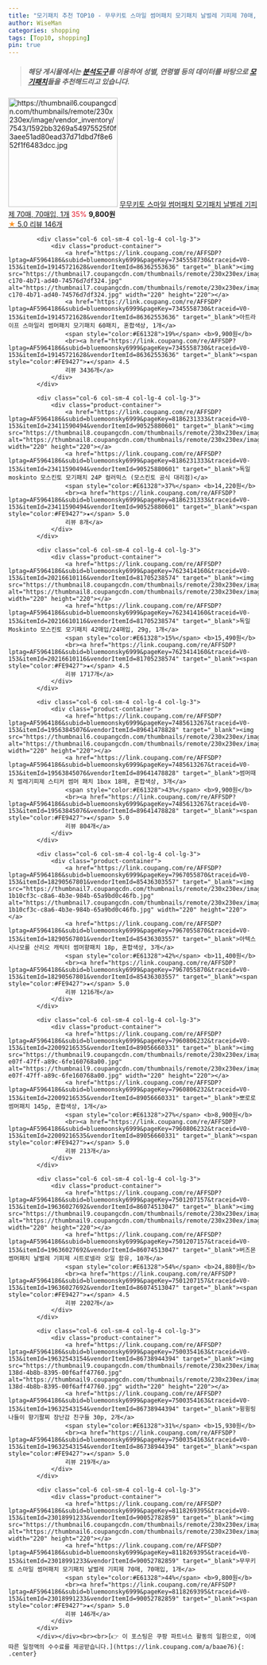 ```yaml
---
title: "모기패치 추천 TOP10 - 무무키토 스마일 썸머패치 모기패치 날벌레 기피제 70매, 70매입, 1개"
author: WiseMan
categories: shopping
tags: [Top10, shopping]
pin: true
---
```


> ##### 해당 게시물에서는 [**분석도구**](https://itemscout.io/)를 이용하여 **성별**, **연령별** 등의 데이터를 바탕으로 [**모기패치**](https://link.coupang.com/a/baae76)들을 추천해드리고 있습니다.
<div class="container"><div class="row">
            <div class="col-6 col-sm-4 col-lg-4 col-lg-3">
                <div class="product-container">
                    <a href="https://link.coupang.com/re/AFFSDP?lptag=AF5964186&subid=bluemoonsky6999&pageKey=8118269395&traceid=V0-153&itemId=23018991233&vendorItemId=90052782859" target="_blank"><img src="https://thumbnail6.coupangcdn.com/thumbnails/remote/230x230ex/image/vendor_inventory/7543/1592bb3269a54975525f0f3aee51ad80ead37d71dbd7f8e652f1f6483dcc.jpg" alt="https://thumbnail6.coupangcdn.com/thumbnails/remote/230x230ex/image/vendor_inventory/7543/1592bb3269a54975525f0f3aee51ad80ead37d71dbd7f8e652f1f6483dcc.jpg" width="220" height="220"></a>
                    <a href="https://link.coupang.com/re/AFFSDP?lptag=AF5964186&subid=bluemoonsky6999&pageKey=8118269395&traceid=V0-153&itemId=23018991233&vendorItemId=90052782859" target="_blank">무무키토 스마일 썸머패치 모기패치 날벌레 기피제 70매, 70매입, 1개</a>
                    <span style="color:#E61328">35%</span> <b>9,800원</b>
                    <br><a href="https://link.coupang.com/re/AFFSDP?lptag=AF5964186&subid=bluemoonsky6999&pageKey=8118269395&traceid=V0-153&itemId=23018991233&vendorItemId=90052782859" target="_blank"><span style="color:#FE9427">★</span> 5.0
                    리뷰 146개</a>
                </div>
            </div>
            
            <div class="col-6 col-sm-4 col-lg-4 col-lg-3">
                <div class="product-container">
                    <a href="https://link.coupang.com/re/AFFSDP?lptag=AF5964186&subid=bluemoonsky6999&pageKey=7345558730&traceid=V0-153&itemId=19145721628&vendorItemId=86362553636" target="_blank"><img src="https://thumbnail7.coupangcdn.com/thumbnails/remote/230x230ex/image/retail/images/2023/06/23/14/3/89b42664-c170-4b71-ad40-74576d7df324.jpg" alt="https://thumbnail7.coupangcdn.com/thumbnails/remote/230x230ex/image/retail/images/2023/06/23/14/3/89b42664-c170-4b71-ad40-74576d7df324.jpg" width="220" height="220"></a>
                    <a href="https://link.coupang.com/re/AFFSDP?lptag=AF5964186&subid=bluemoonsky6999&pageKey=7345558730&traceid=V0-153&itemId=19145721628&vendorItemId=86362553636" target="_blank">아트라이프 스마일리 썸머패치 모기패치 60패치, 혼합색상, 1개</a>
                    <span style="color:#E61328">19%</span> <b>9,900원</b>
                    <br><a href="https://link.coupang.com/re/AFFSDP?lptag=AF5964186&subid=bluemoonsky6999&pageKey=7345558730&traceid=V0-153&itemId=19145721628&vendorItemId=86362553636" target="_blank"><span style="color:#FE9427">★</span> 4.5
                    리뷰 3436개</a>
                </div>
            </div>
            
            <div class="col-6 col-sm-4 col-lg-4 col-lg-3">
                <div class="product-container">
                    <a href="https://link.coupang.com/re/AFFSDP?lptag=AF5964186&subid=bluemoonsky6999&pageKey=8186231333&traceid=V0-153&itemId=23411590494&vendorItemId=90525880601" target="_blank"><img src="https://thumbnail8.coupangcdn.com/thumbnails/remote/230x230ex/image/vendor_inventory/f83b/915d6e619e95b35e01ee62f1ac5cc0d59a7dc66b0c4c32453163cb26dae9.jpg" alt="https://thumbnail8.coupangcdn.com/thumbnails/remote/230x230ex/image/vendor_inventory/f83b/915d6e619e95b35e01ee62f1ac5cc0d59a7dc66b0c4c32453163cb26dae9.jpg" width="220" height="220"></a>
                    <a href="https://link.coupang.com/re/AFFSDP?lptag=AF5964186&subid=bluemoonsky6999&pageKey=8186231333&traceid=V0-153&itemId=23411590494&vendorItemId=90525880601" target="_blank">독일 moskinto 모스킨토 모기패치 24P 컬러믹스 (모스킨토 공식 대리점)</a>
                    <span style="color:#E61328">37%</span> <b>14,220원</b>
                    <br><a href="https://link.coupang.com/re/AFFSDP?lptag=AF5964186&subid=bluemoonsky6999&pageKey=8186231333&traceid=V0-153&itemId=23411590494&vendorItemId=90525880601" target="_blank"><span style="color:#FE9427">★</span> 5.0
                    리뷰 8개</a>
                </div>
            </div>
            
            <div class="col-6 col-sm-4 col-lg-4 col-lg-3">
                <div class="product-container">
                    <a href="https://link.coupang.com/re/AFFSDP?lptag=AF5964186&subid=bluemoonsky6999&pageKey=7623414160&traceid=V0-153&itemId=20216610116&vendorItemId=81705238574" target="_blank"><img src="https://thumbnail8.coupangcdn.com/thumbnails/remote/230x230ex/image/vendor_inventory/45e2/10609422442a0e85d784b173fab2e5456819a7b23f60839f30de55e4ed57.jpg" alt="https://thumbnail8.coupangcdn.com/thumbnails/remote/230x230ex/image/vendor_inventory/45e2/10609422442a0e85d784b173fab2e5456819a7b23f60839f30de55e4ed57.jpg" width="220" height="220"></a>
                    <a href="https://link.coupang.com/re/AFFSDP?lptag=AF5964186&subid=bluemoonsky6999&pageKey=7623414160&traceid=V0-153&itemId=20216610116&vendorItemId=81705238574" target="_blank">독일 Moskinto 모스킨토 모기패치 42매입/24매입, 29g, 1개</a>
                    <span style="color:#E61328">15%</span> <b>15,490원</b>
                    <br><a href="https://link.coupang.com/re/AFFSDP?lptag=AF5964186&subid=bluemoonsky6999&pageKey=7623414160&traceid=V0-153&itemId=20216610116&vendorItemId=81705238574" target="_blank"><span style="color:#FE9427">★</span> 4.5
                    리뷰 1717개</a>
                </div>
            </div>
            
            <div class="col-6 col-sm-4 col-lg-4 col-lg-3">
                <div class="product-container">
                    <a href="https://link.coupang.com/re/AFFSDP?lptag=AF5964186&subid=bluemoonsky6999&pageKey=7485613267&traceid=V0-153&itemId=19563845076&vendorItemId=89641478828" target="_blank"><img src="https://thumbnail6.coupangcdn.com/thumbnails/remote/230x230ex/image/vendor_inventory/0353/be63cce5de2ccb80524ae0b899915f15ea3f6c436a040ea30d4ba6345ca4.png" alt="https://thumbnail6.coupangcdn.com/thumbnails/remote/230x230ex/image/vendor_inventory/0353/be63cce5de2ccb80524ae0b899915f15ea3f6c436a040ea30d4ba6345ca4.png" width="220" height="220"></a>
                    <a href="https://link.coupang.com/re/AFFSDP?lptag=AF5964186&subid=bluemoonsky6999&pageKey=7485613267&traceid=V0-153&itemId=19563845076&vendorItemId=89641478828" target="_blank">썸머때치 벌레기피제 스티커 썸머 패치 1box 18매, 혼합색상, 3개</a>
                    <span style="color:#E61328">43%</span> <b>9,900원</b>
                    <br><a href="https://link.coupang.com/re/AFFSDP?lptag=AF5964186&subid=bluemoonsky6999&pageKey=7485613267&traceid=V0-153&itemId=19563845076&vendorItemId=89641478828" target="_blank"><span style="color:#FE9427">★</span> 5.0
                    리뷰 804개</a>
                </div>
            </div>
            
            <div class="col-6 col-sm-4 col-lg-4 col-lg-3">
                <div class="product-container">
                    <a href="https://link.coupang.com/re/AFFSDP?lptag=AF5964186&subid=bluemoonsky6999&pageKey=7967055870&traceid=V0-153&itemId=18290567801&vendorItemId=85436303557" target="_blank"><img src="https://thumbnail7.coupangcdn.com/thumbnails/remote/230x230ex/image/retail/images/3122700473068651-1b10cf3c-c8a6-4b3e-984b-65a9bd0c46fb.jpg" alt="https://thumbnail7.coupangcdn.com/thumbnails/remote/230x230ex/image/retail/images/3122700473068651-1b10cf3c-c8a6-4b3e-984b-65a9bd0c46fb.jpg" width="220" height="220"></a>
                    <a href="https://link.coupang.com/re/AFFSDP?lptag=AF5964186&subid=bluemoonsky6999&pageKey=7967055870&traceid=V0-153&itemId=18290567801&vendorItemId=85436303557" target="_blank">아텍스 시나모롤 산리오 캐릭터 썸머향패치 18p, 혼합색상, 3개</a>
                    <span style="color:#E61328">42%</span> <b>11,400원</b>
                    <br><a href="https://link.coupang.com/re/AFFSDP?lptag=AF5964186&subid=bluemoonsky6999&pageKey=7967055870&traceid=V0-153&itemId=18290567801&vendorItemId=85436303557" target="_blank"><span style="color:#FE9427">★</span> 5.0
                    리뷰 1216개</a>
                </div>
            </div>
            
            <div class="col-6 col-sm-4 col-lg-4 col-lg-3">
                <div class="product-container">
                    <a href="https://link.coupang.com/re/AFFSDP?lptag=AF5964186&subid=bluemoonsky6999&pageKey=7960806232&traceid=V0-153&itemId=22009216535&vendorItemId=89056660331" target="_blank"><img src="https://thumbnail9.coupangcdn.com/thumbnails/remote/230x230ex/image/retail/images/2024/03/15/11/8/7ed522f1-e07f-47ff-a89c-6fe160768a00.jpg" alt="https://thumbnail9.coupangcdn.com/thumbnails/remote/230x230ex/image/retail/images/2024/03/15/11/8/7ed522f1-e07f-47ff-a89c-6fe160768a00.jpg" width="220" height="220"></a>
                    <a href="https://link.coupang.com/re/AFFSDP?lptag=AF5964186&subid=bluemoonsky6999&pageKey=7960806232&traceid=V0-153&itemId=22009216535&vendorItemId=89056660331" target="_blank">뽀로로 썸머패치 145p, 혼합색상, 1개</a>
                    <span style="color:#E61328">27%</span> <b>8,900원</b>
                    <br><a href="https://link.coupang.com/re/AFFSDP?lptag=AF5964186&subid=bluemoonsky6999&pageKey=7960806232&traceid=V0-153&itemId=22009216535&vendorItemId=89056660331" target="_blank"><span style="color:#FE9427">★</span> 5.0
                    리뷰 213개</a>
                </div>
            </div>
            
            <div class="col-6 col-sm-4 col-lg-4 col-lg-3">
                <div class="product-container">
                    <a href="https://link.coupang.com/re/AFFSDP?lptag=AF5964186&subid=bluemoonsky6999&pageKey=7501207157&traceid=V0-153&itemId=19636027692&vendorItemId=86074513047" target="_blank"><img src="https://thumbnail9.coupangcdn.com/thumbnails/remote/230x230ex/image/vendor_inventory/48e5/e3301199d19fa13c3d00727995516be771eb8e32042481490e8a64f24f11.jpg" alt="https://thumbnail9.coupangcdn.com/thumbnails/remote/230x230ex/image/vendor_inventory/48e5/e3301199d19fa13c3d00727995516be771eb8e32042481490e8a64f24f11.jpg" width="220" height="220"></a>
                    <a href="https://link.coupang.com/re/AFFSDP?lptag=AF5964186&subid=bluemoonsky6999&pageKey=7501207157&traceid=V0-153&itemId=19636027692&vendorItemId=86074513047" target="_blank">버즈몬 썸머패치 날벌레 기피제 시트로넬라 오일 함유, 10개</a>
                    <span style="color:#E61328">54%</span> <b>24,880원</b>
                    <br><a href="https://link.coupang.com/re/AFFSDP?lptag=AF5964186&subid=bluemoonsky6999&pageKey=7501207157&traceid=V0-153&itemId=19636027692&vendorItemId=86074513047" target="_blank"><span style="color:#FE9427">★</span> 4.5
                    리뷰 2202개</a>
                </div>
            </div>
            
            <div class="col-6 col-sm-4 col-lg-4 col-lg-3">
                <div class="product-container">
                    <a href="https://link.coupang.com/re/AFFSDP?lptag=AF5964186&subid=bluemoonsky6999&pageKey=7500354163&traceid=V0-153&itemId=19632543154&vendorItemId=86738944394" target="_blank"><img src="https://thumbnail9.coupangcdn.com/thumbnails/remote/230x230ex/image/retail/images/2023/07/31/10/5/e028feae-138d-4b8b-8395-00f6aff47760.jpg" alt="https://thumbnail9.coupangcdn.com/thumbnails/remote/230x230ex/image/retail/images/2023/07/31/10/5/e028feae-138d-4b8b-8395-00f6aff47760.jpg" width="220" height="220"></a>
                    <a href="https://link.coupang.com/re/AFFSDP?lptag=AF5964186&subid=bluemoonsky6999&pageKey=7500354163&traceid=V0-153&itemId=19632543154&vendorItemId=86738944394" target="_blank">윙윙링 나들이 향기팔찌 장난감 친구들 30p, 2개</a>
                    <span style="color:#E61328">31%</span> <b>15,930원</b>
                    <br><a href="https://link.coupang.com/re/AFFSDP?lptag=AF5964186&subid=bluemoonsky6999&pageKey=7500354163&traceid=V0-153&itemId=19632543154&vendorItemId=86738944394" target="_blank"><span style="color:#FE9427">★</span> 5.0
                    리뷰 219개</a>
                </div>
            </div>
            
            <div class="col-6 col-sm-4 col-lg-4 col-lg-3">
                <div class="product-container">
                    <a href="https://link.coupang.com/re/AFFSDP?lptag=AF5964186&subid=bluemoonsky6999&pageKey=8118269395&traceid=V0-153&itemId=23018991233&vendorItemId=90052782859" target="_blank"><img src="https://thumbnail6.coupangcdn.com/thumbnails/remote/230x230ex/image/vendor_inventory/7543/1592bb3269a54975525f0f3aee51ad80ead37d71dbd7f8e652f1f6483dcc.jpg" alt="https://thumbnail6.coupangcdn.com/thumbnails/remote/230x230ex/image/vendor_inventory/7543/1592bb3269a54975525f0f3aee51ad80ead37d71dbd7f8e652f1f6483dcc.jpg" width="220" height="220"></a>
                    <a href="https://link.coupang.com/re/AFFSDP?lptag=AF5964186&subid=bluemoonsky6999&pageKey=8118269395&traceid=V0-153&itemId=23018991233&vendorItemId=90052782859" target="_blank">무무키토 스마일 썸머패치 모기패치 날벌레 기피제 70매, 70매입, 1개</a>
                    <span style="color:#E61328">44%</span> <b>9,800원</b>
                    <br><a href="https://link.coupang.com/re/AFFSDP?lptag=AF5964186&subid=bluemoonsky6999&pageKey=8118269395&traceid=V0-153&itemId=23018991233&vendorItemId=90052782859" target="_blank"><span style="color:#FE9427">★</span> 5.0
                    리뷰 146개</a>
                </div>
            </div>
            </div></div><br><br>[👉 이 포스팅은 쿠팡 파트너스 활동의 일환으로, 이에 따른 일정액의 수수료를 제공받습니다.](https://link.coupang.com/a/baae76){: .center}